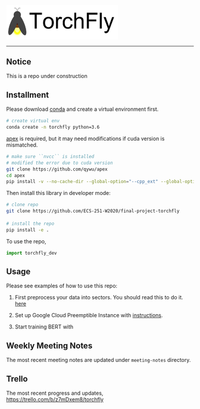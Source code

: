 <img src="docs/images/torchfly.svg" width="300" >

--------------------------------------------------------------------------------

## Notice

This is a repo under construction

## Installment


Please download [conda](https://www.anaconda.com/distribution/#download-section) and create a virtual environment first.

```bash
# create virtual env
conda create -n torchfly python=3.6
```

[apex](https://github.com/qywu/apex) is required, but it may need modifications if cuda version is mismatched.

```bash
# make sure ``nvcc`` is installed
# modified the error due to cuda version
git clone https://github.com/qywu/apex
cd apex
pip install -v --no-cache-dir --global-option="--cpp_ext" --global-option="--cuda_ext" ./
```

Then install this library in developer mode:

```bash
# clone repo
git clone https://github.com/ECS-251-W2020/final-project-torchfly

# install the repo
pip install -e .
```

To use the repo,

```python
import torchfly_dev
```


## Usage

Please see examples of how to use this repo:

1. First preprocess your data into sectors. You should read this to do it. [here](https://github.com/ECS-251-W2020/final-project-torchfly/blob/master/examples/corpus_processing/README.md)


2. Set up Google Cloud Preemptible Instance with [instructions](https://github.com/ECS-251-W2020/final-project-torchfly/blob/master/examples/GCP%20Preemptible/README.md).

3. Start training BERT with 


## Weekly Meeting Notes

The most recent meeting notes are updated under `meeting-notes` directory. 

## Trello

The most recent progress and updates, https://trello.com/b/z7mDxem8/torchfly